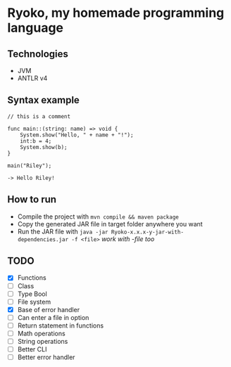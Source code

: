 # Ryoko, my homemade programming language

## Technologies

- JVM
- ANTLR v4

## Syntax example

```
// this is a comment

func main::(string: name) => void {
	System.show("Hello, " + name + "!");
	int:b = 4;
	System.show(b);
}

main("Riley");

-> Hello Riley!
```

## How to run

- Compile the project with `mvn compile && maven package`
- Copy the generated JAR file in target folder anywhere you want
- Run the JAR file with `java -jar Ryoko-x.x.x-y-jar-with-dependencies.jar -f <file>` *work with -file too*

## TODO

- [x] Functions
- [ ] Class
- [ ] Type Bool
- [ ] File system
- [x] Base of error handler
- [ ] Can enter a file in option 
- [ ] Return statement in functions
- [ ] Math operations
- [ ] String operations
- [ ] Better CLI
- [ ] Better error handler
